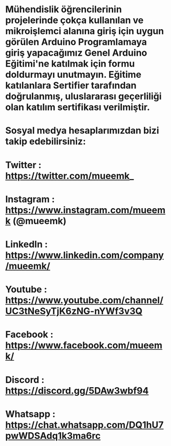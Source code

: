 # Mühendislik öğrencilerinin projelerinde çokça kullanılan ve mikroişlemci alanına giriş için uygun görülen Arduino Programlamaya giriş yapacağımız Genel Arduino Eğitimi'ne katılmak için formu doldurmayı unutmayın. Eğitime katılanlara Sertifier tarafından doğrulanmış, uluslararası geçerliliği olan katılım sertifikası verilmiştir.
# Sosyal medya hesaplarımızdan bizi takip edebilirsiniz:
# Twitter        : https://twitter.com/mueemk_ 
# Instagram   : https://www.instagram.com/mueemk (@mueemk)
# LinkedIn      : https://www.linkedin.com/company/mueemk/
# Youtube      : https://www.youtube.com/channel/UC3tNeSyTjK6zNG-nYWf3v3Q
# Facebook    : https://www.facebook.com/mueemk/
# Discord       : https://discord.gg/5DAw3wbf94
# Whatsapp  : https://chat.whatsapp.com/DQ1hU7pwWDSAdq1k3ma6rc
